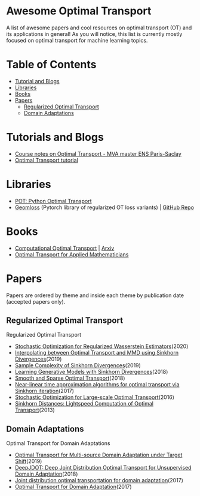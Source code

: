 # Awesome Optimal Transport
A list of awesome papers and cool resources on optimal transport (OT) and its applications in general! As you will notice, this list is currently mostly focused on optimal transport for machine learning topics.


# Table of Contents

* [Tutorial and Blogs](#tutorials-and-blogs)
* [Libraries](#libraries)
* [Books](#books)
* [Papers](#papers)
  * [Regularized Optimal Transport](#regularized-optimal-transport)
  * [Domain Adaptations](#domain-adaptation)

# Tutorials and Blogs

* [Course notes on Optimal Transport - MVA master ENS Paris-Saclay](https://optimaltransport.github.io/slides-peyre/CourseOT.pdf)
* [Optimal Transport tutorial](http://remi.flamary.com/cours/tuto_otml.html)

# Libraries

* [POT: Python Optimal Transport](https://pythonot.github.io/)
* [Geomloss](https://www.kernel-operations.io/geomloss/) (Pytorch library of regularized OT loss variants)  | [GitHub Repo](https://github.com/jeanfeydy/geomloss)

# Books

* [Computational Optimal Transport](https://optimaltransport.github.io/) | [Arxiv](https://arxiv.org/abs/1803.00567)
* [Optimal Transport for Applied Mathematicians](https://www.imo.universite-paris-saclay.fr/~filippo/OTAM-cvgmt.pdf)


# Papers

Papers are ordered by theme and inside each theme by publication date (accepted papers only).

## Regularized Optimal Transport

Regularized Optimal Transport
 * [Stochastic Optimization for Regularized Wasserstein Estimators](https://arxiv.org/abs/2002.08695)(2020)
 * [Interpolating between Optimal Transport and MMD using Sinkhorn Divergences](http://proceedings.mlr.press/v89/feydy19a)(2019)
 * [Sample Complexity of Sinkhorn Divergences](http://proceedings.mlr.press/v89/genevay19a.html)(2019)
 * [Learning Generative Models with Sinkhorn Divergences](http://proceedings.mlr.press/v84/genevay18a.html)(2018)
 * [Smooth and Sparse Optimal Transport](http://proceedings.mlr.press/v84/blondel18a)(2018)
 * [Near-linear time approximation algorithms for optimal transport via Sinkhorn iteration](https://papers.nips.cc/paper/6792-near-linear-time-approximation-algorithms-for-optimal-transport-via-sinkhorn-iteration)(2017)
 * [Stochastic Optimization for Large-scale Optimal Transport](https://papers.nips.cc/paper/6566-stochastic-optimization-for-large-scale-optimal-transport.pdf)(2016)
 * [Sinkhorn Distances: Lightspeed Computation of Optimal Transport](https://papers.nips.cc/paper/4927-sinkhorn-distances-lightspeed-computation-of-optimal-transport)(2013)

## Domain Adaptations

Optimal Transport for Domain Adaptations

* [Optimal Transport for Multi-source Domain Adaptation under Target Shift](http://proceedings.mlr.press/v89/redko19a.html)(2019)
* [DeepJDOT: Deep Joint Distribution Optimal Transport for Unsupervised Domain Adaptation](https://openaccess.thecvf.com/content_ECCV_2018/html/Bharath_Bhushan_Damodaran_DeepJDOT_Deep_Joint_ECCV_2018_paper.html)(2018)
* [Joint distribution optimal transportation for domain adaptation](https://papers.nips.cc/paper/6963-joint-distribution-optimal-transportation-for-domain-adaptation)(2017)
* [Optimal Transport for Domain Adaptation](https://arxiv.org/abs/1507.00504)(2017)
